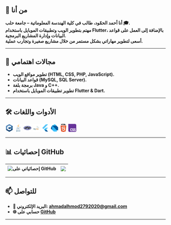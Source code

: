 <p align="center">
  <b مرحبا، أنا أحمد b/>
</p>

<br />

## 👋 من أنا
أنا **أحمد الحمّود**، طالب في كلية الهندسة المعلوماتية – جامعة حلب 🎓.  
مهتم بتطوير الويب وتطبيقات الموبايل باستخدام **Flutter**، بالإضافة إلى العمل على **قواعد البيانات** وإدارة المشاريع البرمجية.  
أسعى لتطوير مهاراتي بشكل مستمر من خلال مشاريع صغيرة وتجارب عملية.  

---

## 💼 مجالات اهتمامي
- تطوير مواقع الويب (HTML, CSS, PHP, JavaScript).  
- قواعد البيانات (MySQL, SQL Server).  
- برمجة بلغة **Java** و **C++**.  
- تطوير تطبيقات الموبايل باستخدام **Flutter & Dart**.  

---

## 🛠️ الأدوات واللغات
<code><img height="25" alt="c++" src="https://raw.githubusercontent.com/github/explore/main/topics/cpp/cpp.png"></code>
<code><img height="25" alt="java" src="https://raw.githubusercontent.com/github/explore/main/topics/java/java.png"></code>
<code><img height="25" alt="php" src="https://raw.githubusercontent.com/github/explore/main/topics/php/php.png"></code>
<code><img height="25" alt="mysql" src="https://raw.githubusercontent.com/github/explore/main/topics/mysql/mysql.png"></code>
<code><img height="25" alt="flutter" src="https://raw.githubusercontent.com/github/explore/main/topics/flutter/flutter.png"></code>
<code><img height="25" alt="dart" src="https://raw.githubusercontent.com/github/explore/main/topics/dart/dart.png"></code>
<code><img height="25" alt="html" src="https://raw.githubusercontent.com/github/explore/main/topics/html/html.png"></code>
<code><img height="25" alt="css" src="https://raw.githubusercontent.com/github/explore/main/topics/css/css.png"></code>

---

## 📊 إحصائيات GitHub
| <img align="center" src="https://github-readme-stats.vercel.app/api?username=YourGitHubUsername&show_icons=true&theme=vue&hide_border=true" alt="إحصائياتي على GitHub" /> | <img align="center" src="https://github-readme-stats.vercel.app/api/top-langs/?username=YourGitHubUsername&layout=compact&theme=vue&hide_border=true" /> |
| ------------- | ------------- |

---

## 📫 للتواصل
- 📧 البريد الإلكتروني: ahmadalhmod2792020@gmail.com  
- 🌐 حسابي على [GitHub](https://github.com/aboyasser123)  

---

